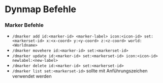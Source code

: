 # Dynmap Befehle

### Marker Befehle

* `/dmarker add id:<marker-id> <marker-label> icon:<icon-id> set:<markerset-id> x:<x-coord> y:<y-coord> z:<z-coord> world:<Worldname>`&#x20;
* `/dmarker movehere id:<marker-id> set:<markerset-id>`
* `/dmarker update id:<marker-id> set:<markerset-id> icon:<icon-id> newlabel:<new-label>`&#x20;
* `/dmarker delete id:<marker-id> set:<markerset-id>`&#x20;
* `/dmarker list set:<markerset-id>` sollte mit Anführungszeichen verwendet werden
